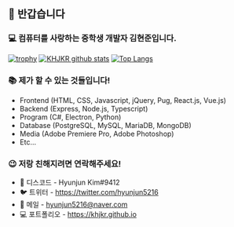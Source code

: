 ## 👋 반갑습니다

### 💻 컴퓨터를 사랑하는 중학생 개발자 김현준입니다.

[![trophy](https://github-profile-trophy.vercel.app/?username=khjkr&margin-w=38)](https://github.com/ryo-ma/github-profile-trophy)
[![KHJKR github stats](https://github-readme-stats.vercel.app/api?username=khjkr)](https://github.com/khjkr)
[![Top Langs](https://github-readme-stats.vercel.app/api/top-langs/?username=khjkr&hide_border=true&layout=compact)](https://github.com/khjkr)

### 📚 제가 할 수 있는 것들입니다!
- Frontend (HTML, CSS, Javascript, jQuery, Pug, React.js, Vue.js)
- Backend (Express, Node.js, Typescript)
- Program (C#, Electron, Python)
- Database (PostgreSQL, MySQL, MariaDB, MongoDB)
- Media (Adobe Premiere Pro, Adobe Photoshop)
- Etc...

### 😉 저랑 친해지려면 연락해주세요!
- 💬 디스코드 - Hyunjun Kim#9412
- 🐦 트위터 - https://twitter.com/hyunjun5216
- 📧 메일 - hyunjun5216@naver.com
- 💻 포트폴리오 - https://khjkr.github.io
